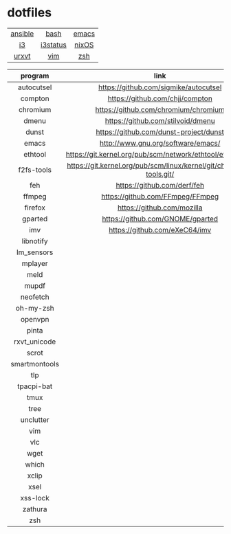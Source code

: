 # dotfiles


|                |                               |                            |
|:--------------:|:-----------------------------:|:--------------------------:|
| [ansible](./ansible) | [bash](./bash)          | [emacs](./emacs)           |
| [i3](./i3)           | [i3status](./i3status)  | [nixOS](./nix)             |
| [urxvt](./urxvt)     | [vim](./vim)            | [zsh](./zsh)               |


| **program**    |**link**                                                             |
|:--------------:|:-------------------------------------------------------------------:|
| autocutsel     |https://github.com/sigmike/autocutsel                                |
| compton        |https://github.com/chjj/compton                                      |
| chromium       |https://github.com/chromium/chromium                                 |
| dmenu          |https://github.com/stilvoid/dmenu                                    |
| dunst          |https://github.com/dunst-project/dunst                               |
| emacs          |http://www.gnu.org/software/emacs/                                   |
| ethtool        |https://git.kernel.org/pub/scm/network/ethtool/ethtool.git/          |
| f2fs-tools     |https://git.kernel.org/pub/scm/linux/kernel/git/chao/f2fs-tools.git/ |
| feh            |https://github.com/derf/feh                                          |
| ffmpeg         |https://github.com/FFmpeg/FFmpeg                                     |
| firefox        |https://github.com/mozilla                                           |
| gparted        |https://github.com/GNOME/gparted                                     |
| imv            |https://github.com/eXeC64/imv                                        |
| libnotify      |                                                                     |
| lm_sensors     |                                                                     |
| mplayer        |                                                                     |
| meld           |                                                                     |
| mupdf          |                                                                     |
| neofetch       |                                                                     |
| oh-my-zsh      |                                                                     |
| openvpn        |                                                                     |
| pinta          |                                                                     |
| rxvt_unicode   |                                                                     |
| scrot          |                                                                     |
| smartmontools  |                                                                     |
| tlp            |                                                                     |
| tpacpi-bat     |                                                                     |
| tmux           |                                                                     |
| tree           |                                                                     |
| unclutter      |                                                                     |
| vim            |                                                                     |
| vlc            |                                                                     |
| wget           |                                                                     |
| which          |                                                                     |
| xclip          |                                                                     |
| xsel           |                                                                     |
| xss-lock       |                                                                     |
| zathura        |                                                                     |
| zsh            |                                                                     |


